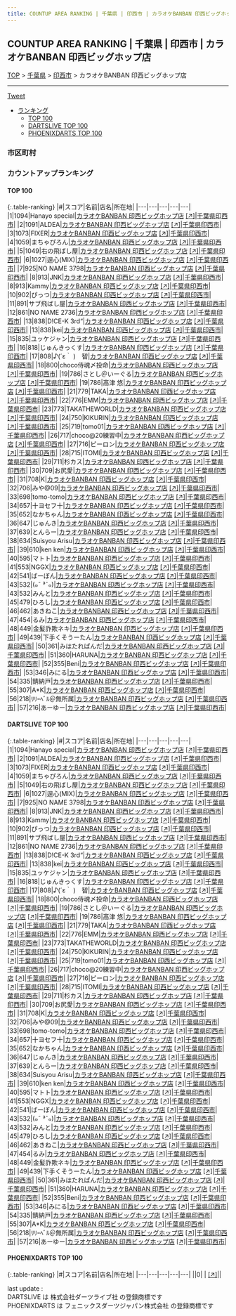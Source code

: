 ```yaml
---
title: COUNTUP AREA RANKING | 千葉県 | 印西市 | カラオケBANBAN 印西ビッグホップ店
---
```

## COUNTUP AREA RANKING | 千葉県 | 印西市 | カラオケBANBAN 印西ビッグホップ店

[TOP](/darts/rank/) > [千葉県](/darts/rank/千葉県/) > [印西市](/darts/rank/千葉県/印西市/) > カラオケBANBAN 印西ビッグホップ店

___

<a href="https://twitter.com/share?ref_src=twsrc%5Etfw" data-text="COUNTUP AREA RANKING | 千葉県印西市カラオケBANBAN 印西ビッグホップ店" class="twitter-share-button" data-hashtags="DARTSLIVE,PHOENIXDARTS,darts,ダーツ" data-show-count="false">Tweet</a>

* [ランキング](#カウントアップランキング)
    * [TOP 100](#top-100)
    * [DARTSLIVE TOP 100](#dartslive-top-100)
    * [PHOENIXDARTS TOP 100](#phoenixdarts-top-100)

### 市区町村

<ul>

</ul>

### カウントアップランキング

#### TOP 100



{:.table-ranking}
|#|スコア|名前|店名|所在地|
|---|---|---|---|---|
|1|1094|<span class="rank-name-dl">Hanayo special</span>|<a href="/darts/rank/shops/6f224ff48e5d11b30d9b047a20a7ba1e.html">カラオケBANBAN 印西ビッグホップ店</a> <a href="https://search.dartslive.com/jp/shop/6f224ff48e5d11b30d9b047a20a7ba1e">[↗]</a>|<a href="/darts/rank/千葉県/印西市">千葉県印西市</a>|
|2|1091|<span class="rank-name-dl">ALDEA</span>|<a href="/darts/rank/shops/6f224ff48e5d11b30d9b047a20a7ba1e.html">カラオケBANBAN 印西ビッグホップ店</a> <a href="https://search.dartslive.com/jp/shop/6f224ff48e5d11b30d9b047a20a7ba1e">[↗]</a>|<a href="/darts/rank/千葉県/印西市">千葉県印西市</a>|
|3|1073|<span class="rank-name-dl">FIXER</span>|<a href="/darts/rank/shops/6f224ff48e5d11b30d9b047a20a7ba1e.html">カラオケBANBAN 印西ビッグホップ店</a> <a href="https://search.dartslive.com/jp/shop/6f224ff48e5d11b30d9b047a20a7ba1e">[↗]</a>|<a href="/darts/rank/千葉県/印西市">千葉県印西市</a>|
|4|1059|<span class="rank-name-dl">まちゃぴろん</span>|<a href="/darts/rank/shops/6f224ff48e5d11b30d9b047a20a7ba1e.html">カラオケBANBAN 印西ビッグホップ店</a> <a href="https://search.dartslive.com/jp/shop/6f224ff48e5d11b30d9b047a20a7ba1e">[↗]</a>|<a href="/darts/rank/千葉県/印西市">千葉県印西市</a>|
|5|1049|<span class="rank-name-dl">右の飛ばし屋</span>|<a href="/darts/rank/shops/6f224ff48e5d11b30d9b047a20a7ba1e.html">カラオケBANBAN 印西ビッグホップ店</a> <a href="https://search.dartslive.com/jp/shop/6f224ff48e5d11b30d9b047a20a7ba1e">[↗]</a>|<a href="/darts/rank/千葉県/印西市">千葉県印西市</a>|
|6|1027|<span class="rank-name-dl">逞心(MIX)</span>|<a href="/darts/rank/shops/6f224ff48e5d11b30d9b047a20a7ba1e.html">カラオケBANBAN 印西ビッグホップ店</a> <a href="https://search.dartslive.com/jp/shop/6f224ff48e5d11b30d9b047a20a7ba1e">[↗]</a>|<a href="/darts/rank/千葉県/印西市">千葉県印西市</a>|
|7|925|<span class="rank-name-dl">NO NAME 3798</span>|<a href="/darts/rank/shops/6f224ff48e5d11b30d9b047a20a7ba1e.html">カラオケBANBAN 印西ビッグホップ店</a> <a href="https://search.dartslive.com/jp/shop/6f224ff48e5d11b30d9b047a20a7ba1e">[↗]</a>|<a href="/darts/rank/千葉県/印西市">千葉県印西市</a>|
|8|913|<span class="rank-name-dl">JNK</span>|<a href="/darts/rank/shops/6f224ff48e5d11b30d9b047a20a7ba1e.html">カラオケBANBAN 印西ビッグホップ店</a> <a href="https://search.dartslive.com/jp/shop/6f224ff48e5d11b30d9b047a20a7ba1e">[↗]</a>|<a href="/darts/rank/千葉県/印西市">千葉県印西市</a>|
|8|913|<span class="rank-name-dl">Kammy</span>|<a href="/darts/rank/shops/6f224ff48e5d11b30d9b047a20a7ba1e.html">カラオケBANBAN 印西ビッグホップ店</a> <a href="https://search.dartslive.com/jp/shop/6f224ff48e5d11b30d9b047a20a7ba1e">[↗]</a>|<a href="/darts/rank/千葉県/印西市">千葉県印西市</a>|
|10|902|<span class="rank-name-dl">ぴっつ</span>|<a href="/darts/rank/shops/6f224ff48e5d11b30d9b047a20a7ba1e.html">カラオケBANBAN 印西ビッグホップ店</a> <a href="https://search.dartslive.com/jp/shop/6f224ff48e5d11b30d9b047a20a7ba1e">[↗]</a>|<a href="/darts/rank/千葉県/印西市">千葉県印西市</a>|
|11|891|<span class="rank-name-dl">サブ飛ばし屋</span>|<a href="/darts/rank/shops/6f224ff48e5d11b30d9b047a20a7ba1e.html">カラオケBANBAN 印西ビッグホップ店</a> <a href="https://search.dartslive.com/jp/shop/6f224ff48e5d11b30d9b047a20a7ba1e">[↗]</a>|<a href="/darts/rank/千葉県/印西市">千葉県印西市</a>|
|12|861|<span class="rank-name-dl">NO NAME 2736</span>|<a href="/darts/rank/shops/6f224ff48e5d11b30d9b047a20a7ba1e.html">カラオケBANBAN 印西ビッグホップ店</a> <a href="https://search.dartslive.com/jp/shop/6f224ff48e5d11b30d9b047a20a7ba1e">[↗]</a>|<a href="/darts/rank/千葉県/印西市">千葉県印西市</a>|
|13|838|<span class="rank-name-dl">D!CE-K 3rd“</span>|<a href="/darts/rank/shops/6f224ff48e5d11b30d9b047a20a7ba1e.html">カラオケBANBAN 印西ビッグホップ店</a> <a href="https://search.dartslive.com/jp/shop/6f224ff48e5d11b30d9b047a20a7ba1e">[↗]</a>|<a href="/darts/rank/千葉県/印西市">千葉県印西市</a>|
|13|838|<span class="rank-name-dl">kei</span>|<a href="/darts/rank/shops/6f224ff48e5d11b30d9b047a20a7ba1e.html">カラオケBANBAN 印西ビッグホップ店</a> <a href="https://search.dartslive.com/jp/shop/6f224ff48e5d11b30d9b047a20a7ba1e">[↗]</a>|<a href="/darts/rank/千葉県/印西市">千葉県印西市</a>|
|15|835|<span class="rank-name-dl">ユッケジャン</span>|<a href="/darts/rank/shops/6f224ff48e5d11b30d9b047a20a7ba1e.html">カラオケBANBAN 印西ビッグホップ店</a> <a href="https://search.dartslive.com/jp/shop/6f224ff48e5d11b30d9b047a20a7ba1e">[↗]</a>|<a href="/darts/rank/千葉県/印西市">千葉県印西市</a>|
|16|818|<span class="rank-name-dl">じゅんきっくす</span>|<a href="/darts/rank/shops/6f224ff48e5d11b30d9b047a20a7ba1e.html">カラオケBANBAN 印西ビッグホップ店</a> <a href="https://search.dartslive.com/jp/shop/6f224ff48e5d11b30d9b047a20a7ba1e">[↗]</a>|<a href="/darts/rank/千葉県/印西市">千葉県印西市</a>|
|17|808|<span class="rank-name-dl">♪(´ε｀ )　智</span>|<a href="/darts/rank/shops/6f224ff48e5d11b30d9b047a20a7ba1e.html">カラオケBANBAN 印西ビッグホップ店</a> <a href="https://search.dartslive.com/jp/shop/6f224ff48e5d11b30d9b047a20a7ba1e">[↗]</a>|<a href="/darts/rank/千葉県/印西市">千葉県印西市</a>|
|18|800|<span class="rank-name-dl">choco侍魂〆投命</span>|<a href="/darts/rank/shops/6f224ff48e5d11b30d9b047a20a7ba1e.html">カラオケBANBAN 印西ビッグホップ店</a> <a href="https://search.dartslive.com/jp/shop/6f224ff48e5d11b30d9b047a20a7ba1e">[↗]</a>|<a href="/darts/rank/千葉県/印西市">千葉県印西市</a>|
|19|786|<span class="rank-name-dl">さとし＠いーぐる</span>|<a href="/darts/rank/shops/6f224ff48e5d11b30d9b047a20a7ba1e.html">カラオケBANBAN 印西ビッグホップ店</a> <a href="https://search.dartslive.com/jp/shop/6f224ff48e5d11b30d9b047a20a7ba1e">[↗]</a>|<a href="/darts/rank/千葉県/印西市">千葉県印西市</a>|
|19|786|<span class="rank-name-dl">髙津 悠</span>|<a href="/darts/rank/shops/6f224ff48e5d11b30d9b047a20a7ba1e.html">カラオケBANBAN 印西ビッグホップ店</a> <a href="https://search.dartslive.com/jp/shop/6f224ff48e5d11b30d9b047a20a7ba1e">[↗]</a>|<a href="/darts/rank/千葉県/印西市">千葉県印西市</a>|
|21|779|<span class="rank-name-dl">TAKA</span>|<a href="/darts/rank/shops/6f224ff48e5d11b30d9b047a20a7ba1e.html">カラオケBANBAN 印西ビッグホップ店</a> <a href="https://search.dartslive.com/jp/shop/6f224ff48e5d11b30d9b047a20a7ba1e">[↗]</a>|<a href="/darts/rank/千葉県/印西市">千葉県印西市</a>|
|22|776|<span class="rank-name-dl">EMM</span>|<a href="/darts/rank/shops/6f224ff48e5d11b30d9b047a20a7ba1e.html">カラオケBANBAN 印西ビッグホップ店</a> <a href="https://search.dartslive.com/jp/shop/6f224ff48e5d11b30d9b047a20a7ba1e">[↗]</a>|<a href="/darts/rank/千葉県/印西市">千葉県印西市</a>|
|23|773|<span class="rank-name-dl">TAKATHEWORLD</span>|<a href="/darts/rank/shops/6f224ff48e5d11b30d9b047a20a7ba1e.html">カラオケBANBAN 印西ビッグホップ店</a> <a href="https://search.dartslive.com/jp/shop/6f224ff48e5d11b30d9b047a20a7ba1e">[↗]</a>|<a href="/darts/rank/千葉県/印西市">千葉県印西市</a>|
|24|750|<span class="rank-name-dl">KIKURIN</span>|<a href="/darts/rank/shops/6f224ff48e5d11b30d9b047a20a7ba1e.html">カラオケBANBAN 印西ビッグホップ店</a> <a href="https://search.dartslive.com/jp/shop/6f224ff48e5d11b30d9b047a20a7ba1e">[↗]</a>|<a href="/darts/rank/千葉県/印西市">千葉県印西市</a>|
|25|719|<span class="rank-name-dl">tomo01</span>|<a href="/darts/rank/shops/6f224ff48e5d11b30d9b047a20a7ba1e.html">カラオケBANBAN 印西ビッグホップ店</a> <a href="https://search.dartslive.com/jp/shop/6f224ff48e5d11b30d9b047a20a7ba1e">[↗]</a>|<a href="/darts/rank/千葉県/印西市">千葉県印西市</a>|
|26|717|<span class="rank-name-dl">choco@20練習中</span>|<a href="/darts/rank/shops/6f224ff48e5d11b30d9b047a20a7ba1e.html">カラオケBANBAN 印西ビッグホップ店</a> <a href="https://search.dartslive.com/jp/shop/6f224ff48e5d11b30d9b047a20a7ba1e">[↗]</a>|<a href="/darts/rank/千葉県/印西市">千葉県印西市</a>|
|27|716|<span class="rank-name-dl">ピーロン</span>|<a href="/darts/rank/shops/6f224ff48e5d11b30d9b047a20a7ba1e.html">カラオケBANBAN 印西ビッグホップ店</a> <a href="https://search.dartslive.com/jp/shop/6f224ff48e5d11b30d9b047a20a7ba1e">[↗]</a>|<a href="/darts/rank/千葉県/印西市">千葉県印西市</a>|
|28|715|<span class="rank-name-dl">ITOMI</span>|<a href="/darts/rank/shops/6f224ff48e5d11b30d9b047a20a7ba1e.html">カラオケBANBAN 印西ビッグホップ店</a> <a href="https://search.dartslive.com/jp/shop/6f224ff48e5d11b30d9b047a20a7ba1e">[↗]</a>|<a href="/darts/rank/千葉県/印西市">千葉県印西市</a>|
|29|711|<span class="rank-name-dl">杉カス</span>|<a href="/darts/rank/shops/6f224ff48e5d11b30d9b047a20a7ba1e.html">カラオケBANBAN 印西ビッグホップ店</a> <a href="https://search.dartslive.com/jp/shop/6f224ff48e5d11b30d9b047a20a7ba1e">[↗]</a>|<a href="/darts/rank/千葉県/印西市">千葉県印西市</a>|
|30|709|<span class="rank-name-dl">お尻愛</span>|<a href="/darts/rank/shops/6f224ff48e5d11b30d9b047a20a7ba1e.html">カラオケBANBAN 印西ビッグホップ店</a> <a href="https://search.dartslive.com/jp/shop/6f224ff48e5d11b30d9b047a20a7ba1e">[↗]</a>|<a href="/darts/rank/千葉県/印西市">千葉県印西市</a>|
|31|708|<span class="rank-name-dl">K</span>|<a href="/darts/rank/shops/6f224ff48e5d11b30d9b047a20a7ba1e.html">カラオケBANBAN 印西ビッグホップ店</a> <a href="https://search.dartslive.com/jp/shop/6f224ff48e5d11b30d9b047a20a7ba1e">[↗]</a>|<a href="/darts/rank/千葉県/印西市">千葉県印西市</a>|
|32|706|<span class="rank-name-dl">みや@09</span>|<a href="/darts/rank/shops/6f224ff48e5d11b30d9b047a20a7ba1e.html">カラオケBANBAN 印西ビッグホップ店</a> <a href="https://search.dartslive.com/jp/shop/6f224ff48e5d11b30d9b047a20a7ba1e">[↗]</a>|<a href="/darts/rank/千葉県/印西市">千葉県印西市</a>|
|33|698|<span class="rank-name-dl">tomo-tomo</span>|<a href="/darts/rank/shops/6f224ff48e5d11b30d9b047a20a7ba1e.html">カラオケBANBAN 印西ビッグホップ店</a> <a href="https://search.dartslive.com/jp/shop/6f224ff48e5d11b30d9b047a20a7ba1e">[↗]</a>|<a href="/darts/rank/千葉県/印西市">千葉県印西市</a>|
|34|657|<span class="rank-name-dl">十ヨセフ十</span>|<a href="/darts/rank/shops/6f224ff48e5d11b30d9b047a20a7ba1e.html">カラオケBANBAN 印西ビッグホップ店</a> <a href="https://search.dartslive.com/jp/shop/6f224ff48e5d11b30d9b047a20a7ba1e">[↗]</a>|<a href="/darts/rank/千葉県/印西市">千葉県印西市</a>|
|35|652|<span class="rank-name-dl">なかちゃん</span>|<a href="/darts/rank/shops/6f224ff48e5d11b30d9b047a20a7ba1e.html">カラオケBANBAN 印西ビッグホップ店</a> <a href="https://search.dartslive.com/jp/shop/6f224ff48e5d11b30d9b047a20a7ba1e">[↗]</a>|<a href="/darts/rank/千葉県/印西市">千葉県印西市</a>|
|36|647|<span class="rank-name-dl">じゅんき</span>|<a href="/darts/rank/shops/6f224ff48e5d11b30d9b047a20a7ba1e.html">カラオケBANBAN 印西ビッグホップ店</a> <a href="https://search.dartslive.com/jp/shop/6f224ff48e5d11b30d9b047a20a7ba1e">[↗]</a>|<a href="/darts/rank/千葉県/印西市">千葉県印西市</a>|
|37|639|<span class="rank-name-dl">とんらー</span>|<a href="/darts/rank/shops/6f224ff48e5d11b30d9b047a20a7ba1e.html">カラオケBANBAN 印西ビッグホップ店</a> <a href="https://search.dartslive.com/jp/shop/6f224ff48e5d11b30d9b047a20a7ba1e">[↗]</a>|<a href="/darts/rank/千葉県/印西市">千葉県印西市</a>|
|38|634|<span class="rank-name-dl">Suisyou Arisu</span>|<a href="/darts/rank/shops/6f224ff48e5d11b30d9b047a20a7ba1e.html">カラオケBANBAN 印西ビッグホップ店</a> <a href="https://search.dartslive.com/jp/shop/6f224ff48e5d11b30d9b047a20a7ba1e">[↗]</a>|<a href="/darts/rank/千葉県/印西市">千葉県印西市</a>|
|39|610|<span class="rank-name-dl">ken ken</span>|<a href="/darts/rank/shops/6f224ff48e5d11b30d9b047a20a7ba1e.html">カラオケBANBAN 印西ビッグホップ店</a> <a href="https://search.dartslive.com/jp/shop/6f224ff48e5d11b30d9b047a20a7ba1e">[↗]</a>|<a href="/darts/rank/千葉県/印西市">千葉県印西市</a>|
|40|595|<span class="rank-name-dl">マトト</span>|<a href="/darts/rank/shops/6f224ff48e5d11b30d9b047a20a7ba1e.html">カラオケBANBAN 印西ビッグホップ店</a> <a href="https://search.dartslive.com/jp/shop/6f224ff48e5d11b30d9b047a20a7ba1e">[↗]</a>|<a href="/darts/rank/千葉県/印西市">千葉県印西市</a>|
|41|553|<span class="rank-name-dl">NGGX</span>|<a href="/darts/rank/shops/6f224ff48e5d11b30d9b047a20a7ba1e.html">カラオケBANBAN 印西ビッグホップ店</a> <a href="https://search.dartslive.com/jp/shop/6f224ff48e5d11b30d9b047a20a7ba1e">[↗]</a>|<a href="/darts/rank/千葉県/印西市">千葉県印西市</a>|
|42|541|<span class="rank-name-dl">ばーぼん</span>|<a href="/darts/rank/shops/6f224ff48e5d11b30d9b047a20a7ba1e.html">カラオケBANBAN 印西ビッグホップ店</a> <a href="https://search.dartslive.com/jp/shop/6f224ff48e5d11b30d9b047a20a7ba1e">[↗]</a>|<a href="/darts/rank/千葉県/印西市">千葉県印西市</a>|
|43|532|<span class="rank-name-dl">(๑¯ ³¯๑)</span>|<a href="/darts/rank/shops/6f224ff48e5d11b30d9b047a20a7ba1e.html">カラオケBANBAN 印西ビッグホップ店</a> <a href="https://search.dartslive.com/jp/shop/6f224ff48e5d11b30d9b047a20a7ba1e">[↗]</a>|<a href="/darts/rank/千葉県/印西市">千葉県印西市</a>|
|43|532|<span class="rank-name-dl">みんと</span>|<a href="/darts/rank/shops/6f224ff48e5d11b30d9b047a20a7ba1e.html">カラオケBANBAN 印西ビッグホップ店</a> <a href="https://search.dartslive.com/jp/shop/6f224ff48e5d11b30d9b047a20a7ba1e">[↗]</a>|<a href="/darts/rank/千葉県/印西市">千葉県印西市</a>|
|45|479|<span class="rank-name-dl">ひろし</span>|<a href="/darts/rank/shops/6f224ff48e5d11b30d9b047a20a7ba1e.html">カラオケBANBAN 印西ビッグホップ店</a> <a href="https://search.dartslive.com/jp/shop/6f224ff48e5d11b30d9b047a20a7ba1e">[↗]</a>|<a href="/darts/rank/千葉県/印西市">千葉県印西市</a>|
|46|462|<span class="rank-name-dl">あきねこ</span>|<a href="/darts/rank/shops/6f224ff48e5d11b30d9b047a20a7ba1e.html">カラオケBANBAN 印西ビッグホップ店</a> <a href="https://search.dartslive.com/jp/shop/6f224ff48e5d11b30d9b047a20a7ba1e">[↗]</a>|<a href="/darts/rank/千葉県/印西市">千葉県印西市</a>|
|47|454|<span class="rank-name-dl">るみ</span>|<a href="/darts/rank/shops/6f224ff48e5d11b30d9b047a20a7ba1e.html">カラオケBANBAN 印西ビッグホップ店</a> <a href="https://search.dartslive.com/jp/shop/6f224ff48e5d11b30d9b047a20a7ba1e">[↗]</a>|<a href="/darts/rank/千葉県/印西市">千葉県印西市</a>|
|48|449|<span class="rank-name-dl">金髪詐欺ネキ</span>|<a href="/darts/rank/shops/6f224ff48e5d11b30d9b047a20a7ba1e.html">カラオケBANBAN 印西ビッグホップ店</a> <a href="https://search.dartslive.com/jp/shop/6f224ff48e5d11b30d9b047a20a7ba1e">[↗]</a>|<a href="/darts/rank/千葉県/印西市">千葉県印西市</a>|
|49|439|<span class="rank-name-dl">下手くそうーたん</span>|<a href="/darts/rank/shops/6f224ff48e5d11b30d9b047a20a7ba1e.html">カラオケBANBAN 印西ビッグホップ店</a> <a href="https://search.dartslive.com/jp/shop/6f224ff48e5d11b30d9b047a20a7ba1e">[↗]</a>|<a href="/darts/rank/千葉県/印西市">千葉県印西市</a>|
|50|361|<span class="rank-name-dl">みはたれぱんだ</span>|<a href="/darts/rank/shops/6f224ff48e5d11b30d9b047a20a7ba1e.html">カラオケBANBAN 印西ビッグホップ店</a> <a href="https://search.dartslive.com/jp/shop/6f224ff48e5d11b30d9b047a20a7ba1e">[↗]</a>|<a href="/darts/rank/千葉県/印西市">千葉県印西市</a>|
|51|360|<span class="rank-name-dl">HARUNA</span>|<a href="/darts/rank/shops/6f224ff48e5d11b30d9b047a20a7ba1e.html">カラオケBANBAN 印西ビッグホップ店</a> <a href="https://search.dartslive.com/jp/shop/6f224ff48e5d11b30d9b047a20a7ba1e">[↗]</a>|<a href="/darts/rank/千葉県/印西市">千葉県印西市</a>|
|52|355|<span class="rank-name-dl">Beni</span>|<a href="/darts/rank/shops/6f224ff48e5d11b30d9b047a20a7ba1e.html">カラオケBANBAN 印西ビッグホップ店</a> <a href="https://search.dartslive.com/jp/shop/6f224ff48e5d11b30d9b047a20a7ba1e">[↗]</a>|<a href="/darts/rank/千葉県/印西市">千葉県印西市</a>|
|53|346|<span class="rank-name-dl">みにる</span>|<a href="/darts/rank/shops/6f224ff48e5d11b30d9b047a20a7ba1e.html">カラオケBANBAN 印西ビッグホップ店</a> <a href="https://search.dartslive.com/jp/shop/6f224ff48e5d11b30d9b047a20a7ba1e">[↗]</a>|<a href="/darts/rank/千葉県/印西市">千葉県印西市</a>|
|54|335|<span class="rank-name-dl">錆納戸</span>|<a href="/darts/rank/shops/6f224ff48e5d11b30d9b047a20a7ba1e.html">カラオケBANBAN 印西ビッグホップ店</a> <a href="https://search.dartslive.com/jp/shop/6f224ff48e5d11b30d9b047a20a7ba1e">[↗]</a>|<a href="/darts/rank/千葉県/印西市">千葉県印西市</a>|
|55|307|<span class="rank-name-dl">A*K</span>|<a href="/darts/rank/shops/6f224ff48e5d11b30d9b047a20a7ba1e.html">カラオケBANBAN 印西ビッグホップ店</a> <a href="https://search.dartslive.com/jp/shop/6f224ff48e5d11b30d9b047a20a7ba1e">[↗]</a>|<a href="/darts/rank/千葉県/印西市">千葉県印西市</a>|
|56|218|<span class="rank-name-dl">ﾘﾘｰﾍﾞﾙ＠無所属</span>|<a href="/darts/rank/shops/6f224ff48e5d11b30d9b047a20a7ba1e.html">カラオケBANBAN 印西ビッグホップ店</a> <a href="https://search.dartslive.com/jp/shop/6f224ff48e5d11b30d9b047a20a7ba1e">[↗]</a>|<a href="/darts/rank/千葉県/印西市">千葉県印西市</a>|
|57|216|<span class="rank-name-dl">あーゆー</span>|<a href="/darts/rank/shops/6f224ff48e5d11b30d9b047a20a7ba1e.html">カラオケBANBAN 印西ビッグホップ店</a> <a href="https://search.dartslive.com/jp/shop/6f224ff48e5d11b30d9b047a20a7ba1e">[↗]</a>|<a href="/darts/rank/千葉県/印西市">千葉県印西市</a>|


#### DARTSLIVE TOP 100



{:.table-ranking}
|#|スコア|名前|店名|所在地|
|---|---|---|---|---|
|1|1094|<span class="rank-name-dl">Hanayo special</span>|<a href="/darts/rank/shops/6f224ff48e5d11b30d9b047a20a7ba1e.html">カラオケBANBAN 印西ビッグホップ店</a> <a href="https://search.dartslive.com/jp/shop/6f224ff48e5d11b30d9b047a20a7ba1e">[↗]</a>|<a href="/darts/rank/千葉県/印西市">千葉県印西市</a>|
|2|1091|<span class="rank-name-dl">ALDEA</span>|<a href="/darts/rank/shops/6f224ff48e5d11b30d9b047a20a7ba1e.html">カラオケBANBAN 印西ビッグホップ店</a> <a href="https://search.dartslive.com/jp/shop/6f224ff48e5d11b30d9b047a20a7ba1e">[↗]</a>|<a href="/darts/rank/千葉県/印西市">千葉県印西市</a>|
|3|1073|<span class="rank-name-dl">FIXER</span>|<a href="/darts/rank/shops/6f224ff48e5d11b30d9b047a20a7ba1e.html">カラオケBANBAN 印西ビッグホップ店</a> <a href="https://search.dartslive.com/jp/shop/6f224ff48e5d11b30d9b047a20a7ba1e">[↗]</a>|<a href="/darts/rank/千葉県/印西市">千葉県印西市</a>|
|4|1059|<span class="rank-name-dl">まちゃぴろん</span>|<a href="/darts/rank/shops/6f224ff48e5d11b30d9b047a20a7ba1e.html">カラオケBANBAN 印西ビッグホップ店</a> <a href="https://search.dartslive.com/jp/shop/6f224ff48e5d11b30d9b047a20a7ba1e">[↗]</a>|<a href="/darts/rank/千葉県/印西市">千葉県印西市</a>|
|5|1049|<span class="rank-name-dl">右の飛ばし屋</span>|<a href="/darts/rank/shops/6f224ff48e5d11b30d9b047a20a7ba1e.html">カラオケBANBAN 印西ビッグホップ店</a> <a href="https://search.dartslive.com/jp/shop/6f224ff48e5d11b30d9b047a20a7ba1e">[↗]</a>|<a href="/darts/rank/千葉県/印西市">千葉県印西市</a>|
|6|1027|<span class="rank-name-dl">逞心(MIX)</span>|<a href="/darts/rank/shops/6f224ff48e5d11b30d9b047a20a7ba1e.html">カラオケBANBAN 印西ビッグホップ店</a> <a href="https://search.dartslive.com/jp/shop/6f224ff48e5d11b30d9b047a20a7ba1e">[↗]</a>|<a href="/darts/rank/千葉県/印西市">千葉県印西市</a>|
|7|925|<span class="rank-name-dl">NO NAME 3798</span>|<a href="/darts/rank/shops/6f224ff48e5d11b30d9b047a20a7ba1e.html">カラオケBANBAN 印西ビッグホップ店</a> <a href="https://search.dartslive.com/jp/shop/6f224ff48e5d11b30d9b047a20a7ba1e">[↗]</a>|<a href="/darts/rank/千葉県/印西市">千葉県印西市</a>|
|8|913|<span class="rank-name-dl">JNK</span>|<a href="/darts/rank/shops/6f224ff48e5d11b30d9b047a20a7ba1e.html">カラオケBANBAN 印西ビッグホップ店</a> <a href="https://search.dartslive.com/jp/shop/6f224ff48e5d11b30d9b047a20a7ba1e">[↗]</a>|<a href="/darts/rank/千葉県/印西市">千葉県印西市</a>|
|8|913|<span class="rank-name-dl">Kammy</span>|<a href="/darts/rank/shops/6f224ff48e5d11b30d9b047a20a7ba1e.html">カラオケBANBAN 印西ビッグホップ店</a> <a href="https://search.dartslive.com/jp/shop/6f224ff48e5d11b30d9b047a20a7ba1e">[↗]</a>|<a href="/darts/rank/千葉県/印西市">千葉県印西市</a>|
|10|902|<span class="rank-name-dl">ぴっつ</span>|<a href="/darts/rank/shops/6f224ff48e5d11b30d9b047a20a7ba1e.html">カラオケBANBAN 印西ビッグホップ店</a> <a href="https://search.dartslive.com/jp/shop/6f224ff48e5d11b30d9b047a20a7ba1e">[↗]</a>|<a href="/darts/rank/千葉県/印西市">千葉県印西市</a>|
|11|891|<span class="rank-name-dl">サブ飛ばし屋</span>|<a href="/darts/rank/shops/6f224ff48e5d11b30d9b047a20a7ba1e.html">カラオケBANBAN 印西ビッグホップ店</a> <a href="https://search.dartslive.com/jp/shop/6f224ff48e5d11b30d9b047a20a7ba1e">[↗]</a>|<a href="/darts/rank/千葉県/印西市">千葉県印西市</a>|
|12|861|<span class="rank-name-dl">NO NAME 2736</span>|<a href="/darts/rank/shops/6f224ff48e5d11b30d9b047a20a7ba1e.html">カラオケBANBAN 印西ビッグホップ店</a> <a href="https://search.dartslive.com/jp/shop/6f224ff48e5d11b30d9b047a20a7ba1e">[↗]</a>|<a href="/darts/rank/千葉県/印西市">千葉県印西市</a>|
|13|838|<span class="rank-name-dl">D!CE-K 3rd“</span>|<a href="/darts/rank/shops/6f224ff48e5d11b30d9b047a20a7ba1e.html">カラオケBANBAN 印西ビッグホップ店</a> <a href="https://search.dartslive.com/jp/shop/6f224ff48e5d11b30d9b047a20a7ba1e">[↗]</a>|<a href="/darts/rank/千葉県/印西市">千葉県印西市</a>|
|13|838|<span class="rank-name-dl">kei</span>|<a href="/darts/rank/shops/6f224ff48e5d11b30d9b047a20a7ba1e.html">カラオケBANBAN 印西ビッグホップ店</a> <a href="https://search.dartslive.com/jp/shop/6f224ff48e5d11b30d9b047a20a7ba1e">[↗]</a>|<a href="/darts/rank/千葉県/印西市">千葉県印西市</a>|
|15|835|<span class="rank-name-dl">ユッケジャン</span>|<a href="/darts/rank/shops/6f224ff48e5d11b30d9b047a20a7ba1e.html">カラオケBANBAN 印西ビッグホップ店</a> <a href="https://search.dartslive.com/jp/shop/6f224ff48e5d11b30d9b047a20a7ba1e">[↗]</a>|<a href="/darts/rank/千葉県/印西市">千葉県印西市</a>|
|16|818|<span class="rank-name-dl">じゅんきっくす</span>|<a href="/darts/rank/shops/6f224ff48e5d11b30d9b047a20a7ba1e.html">カラオケBANBAN 印西ビッグホップ店</a> <a href="https://search.dartslive.com/jp/shop/6f224ff48e5d11b30d9b047a20a7ba1e">[↗]</a>|<a href="/darts/rank/千葉県/印西市">千葉県印西市</a>|
|17|808|<span class="rank-name-dl">♪(´ε｀ )　智</span>|<a href="/darts/rank/shops/6f224ff48e5d11b30d9b047a20a7ba1e.html">カラオケBANBAN 印西ビッグホップ店</a> <a href="https://search.dartslive.com/jp/shop/6f224ff48e5d11b30d9b047a20a7ba1e">[↗]</a>|<a href="/darts/rank/千葉県/印西市">千葉県印西市</a>|
|18|800|<span class="rank-name-dl">choco侍魂〆投命</span>|<a href="/darts/rank/shops/6f224ff48e5d11b30d9b047a20a7ba1e.html">カラオケBANBAN 印西ビッグホップ店</a> <a href="https://search.dartslive.com/jp/shop/6f224ff48e5d11b30d9b047a20a7ba1e">[↗]</a>|<a href="/darts/rank/千葉県/印西市">千葉県印西市</a>|
|19|786|<span class="rank-name-dl">さとし＠いーぐる</span>|<a href="/darts/rank/shops/6f224ff48e5d11b30d9b047a20a7ba1e.html">カラオケBANBAN 印西ビッグホップ店</a> <a href="https://search.dartslive.com/jp/shop/6f224ff48e5d11b30d9b047a20a7ba1e">[↗]</a>|<a href="/darts/rank/千葉県/印西市">千葉県印西市</a>|
|19|786|<span class="rank-name-dl">髙津 悠</span>|<a href="/darts/rank/shops/6f224ff48e5d11b30d9b047a20a7ba1e.html">カラオケBANBAN 印西ビッグホップ店</a> <a href="https://search.dartslive.com/jp/shop/6f224ff48e5d11b30d9b047a20a7ba1e">[↗]</a>|<a href="/darts/rank/千葉県/印西市">千葉県印西市</a>|
|21|779|<span class="rank-name-dl">TAKA</span>|<a href="/darts/rank/shops/6f224ff48e5d11b30d9b047a20a7ba1e.html">カラオケBANBAN 印西ビッグホップ店</a> <a href="https://search.dartslive.com/jp/shop/6f224ff48e5d11b30d9b047a20a7ba1e">[↗]</a>|<a href="/darts/rank/千葉県/印西市">千葉県印西市</a>|
|22|776|<span class="rank-name-dl">EMM</span>|<a href="/darts/rank/shops/6f224ff48e5d11b30d9b047a20a7ba1e.html">カラオケBANBAN 印西ビッグホップ店</a> <a href="https://search.dartslive.com/jp/shop/6f224ff48e5d11b30d9b047a20a7ba1e">[↗]</a>|<a href="/darts/rank/千葉県/印西市">千葉県印西市</a>|
|23|773|<span class="rank-name-dl">TAKATHEWORLD</span>|<a href="/darts/rank/shops/6f224ff48e5d11b30d9b047a20a7ba1e.html">カラオケBANBAN 印西ビッグホップ店</a> <a href="https://search.dartslive.com/jp/shop/6f224ff48e5d11b30d9b047a20a7ba1e">[↗]</a>|<a href="/darts/rank/千葉県/印西市">千葉県印西市</a>|
|24|750|<span class="rank-name-dl">KIKURIN</span>|<a href="/darts/rank/shops/6f224ff48e5d11b30d9b047a20a7ba1e.html">カラオケBANBAN 印西ビッグホップ店</a> <a href="https://search.dartslive.com/jp/shop/6f224ff48e5d11b30d9b047a20a7ba1e">[↗]</a>|<a href="/darts/rank/千葉県/印西市">千葉県印西市</a>|
|25|719|<span class="rank-name-dl">tomo01</span>|<a href="/darts/rank/shops/6f224ff48e5d11b30d9b047a20a7ba1e.html">カラオケBANBAN 印西ビッグホップ店</a> <a href="https://search.dartslive.com/jp/shop/6f224ff48e5d11b30d9b047a20a7ba1e">[↗]</a>|<a href="/darts/rank/千葉県/印西市">千葉県印西市</a>|
|26|717|<span class="rank-name-dl">choco@20練習中</span>|<a href="/darts/rank/shops/6f224ff48e5d11b30d9b047a20a7ba1e.html">カラオケBANBAN 印西ビッグホップ店</a> <a href="https://search.dartslive.com/jp/shop/6f224ff48e5d11b30d9b047a20a7ba1e">[↗]</a>|<a href="/darts/rank/千葉県/印西市">千葉県印西市</a>|
|27|716|<span class="rank-name-dl">ピーロン</span>|<a href="/darts/rank/shops/6f224ff48e5d11b30d9b047a20a7ba1e.html">カラオケBANBAN 印西ビッグホップ店</a> <a href="https://search.dartslive.com/jp/shop/6f224ff48e5d11b30d9b047a20a7ba1e">[↗]</a>|<a href="/darts/rank/千葉県/印西市">千葉県印西市</a>|
|28|715|<span class="rank-name-dl">ITOMI</span>|<a href="/darts/rank/shops/6f224ff48e5d11b30d9b047a20a7ba1e.html">カラオケBANBAN 印西ビッグホップ店</a> <a href="https://search.dartslive.com/jp/shop/6f224ff48e5d11b30d9b047a20a7ba1e">[↗]</a>|<a href="/darts/rank/千葉県/印西市">千葉県印西市</a>|
|29|711|<span class="rank-name-dl">杉カス</span>|<a href="/darts/rank/shops/6f224ff48e5d11b30d9b047a20a7ba1e.html">カラオケBANBAN 印西ビッグホップ店</a> <a href="https://search.dartslive.com/jp/shop/6f224ff48e5d11b30d9b047a20a7ba1e">[↗]</a>|<a href="/darts/rank/千葉県/印西市">千葉県印西市</a>|
|30|709|<span class="rank-name-dl">お尻愛</span>|<a href="/darts/rank/shops/6f224ff48e5d11b30d9b047a20a7ba1e.html">カラオケBANBAN 印西ビッグホップ店</a> <a href="https://search.dartslive.com/jp/shop/6f224ff48e5d11b30d9b047a20a7ba1e">[↗]</a>|<a href="/darts/rank/千葉県/印西市">千葉県印西市</a>|
|31|708|<span class="rank-name-dl">K</span>|<a href="/darts/rank/shops/6f224ff48e5d11b30d9b047a20a7ba1e.html">カラオケBANBAN 印西ビッグホップ店</a> <a href="https://search.dartslive.com/jp/shop/6f224ff48e5d11b30d9b047a20a7ba1e">[↗]</a>|<a href="/darts/rank/千葉県/印西市">千葉県印西市</a>|
|32|706|<span class="rank-name-dl">みや@09</span>|<a href="/darts/rank/shops/6f224ff48e5d11b30d9b047a20a7ba1e.html">カラオケBANBAN 印西ビッグホップ店</a> <a href="https://search.dartslive.com/jp/shop/6f224ff48e5d11b30d9b047a20a7ba1e">[↗]</a>|<a href="/darts/rank/千葉県/印西市">千葉県印西市</a>|
|33|698|<span class="rank-name-dl">tomo-tomo</span>|<a href="/darts/rank/shops/6f224ff48e5d11b30d9b047a20a7ba1e.html">カラオケBANBAN 印西ビッグホップ店</a> <a href="https://search.dartslive.com/jp/shop/6f224ff48e5d11b30d9b047a20a7ba1e">[↗]</a>|<a href="/darts/rank/千葉県/印西市">千葉県印西市</a>|
|34|657|<span class="rank-name-dl">十ヨセフ十</span>|<a href="/darts/rank/shops/6f224ff48e5d11b30d9b047a20a7ba1e.html">カラオケBANBAN 印西ビッグホップ店</a> <a href="https://search.dartslive.com/jp/shop/6f224ff48e5d11b30d9b047a20a7ba1e">[↗]</a>|<a href="/darts/rank/千葉県/印西市">千葉県印西市</a>|
|35|652|<span class="rank-name-dl">なかちゃん</span>|<a href="/darts/rank/shops/6f224ff48e5d11b30d9b047a20a7ba1e.html">カラオケBANBAN 印西ビッグホップ店</a> <a href="https://search.dartslive.com/jp/shop/6f224ff48e5d11b30d9b047a20a7ba1e">[↗]</a>|<a href="/darts/rank/千葉県/印西市">千葉県印西市</a>|
|36|647|<span class="rank-name-dl">じゅんき</span>|<a href="/darts/rank/shops/6f224ff48e5d11b30d9b047a20a7ba1e.html">カラオケBANBAN 印西ビッグホップ店</a> <a href="https://search.dartslive.com/jp/shop/6f224ff48e5d11b30d9b047a20a7ba1e">[↗]</a>|<a href="/darts/rank/千葉県/印西市">千葉県印西市</a>|
|37|639|<span class="rank-name-dl">とんらー</span>|<a href="/darts/rank/shops/6f224ff48e5d11b30d9b047a20a7ba1e.html">カラオケBANBAN 印西ビッグホップ店</a> <a href="https://search.dartslive.com/jp/shop/6f224ff48e5d11b30d9b047a20a7ba1e">[↗]</a>|<a href="/darts/rank/千葉県/印西市">千葉県印西市</a>|
|38|634|<span class="rank-name-dl">Suisyou Arisu</span>|<a href="/darts/rank/shops/6f224ff48e5d11b30d9b047a20a7ba1e.html">カラオケBANBAN 印西ビッグホップ店</a> <a href="https://search.dartslive.com/jp/shop/6f224ff48e5d11b30d9b047a20a7ba1e">[↗]</a>|<a href="/darts/rank/千葉県/印西市">千葉県印西市</a>|
|39|610|<span class="rank-name-dl">ken ken</span>|<a href="/darts/rank/shops/6f224ff48e5d11b30d9b047a20a7ba1e.html">カラオケBANBAN 印西ビッグホップ店</a> <a href="https://search.dartslive.com/jp/shop/6f224ff48e5d11b30d9b047a20a7ba1e">[↗]</a>|<a href="/darts/rank/千葉県/印西市">千葉県印西市</a>|
|40|595|<span class="rank-name-dl">マトト</span>|<a href="/darts/rank/shops/6f224ff48e5d11b30d9b047a20a7ba1e.html">カラオケBANBAN 印西ビッグホップ店</a> <a href="https://search.dartslive.com/jp/shop/6f224ff48e5d11b30d9b047a20a7ba1e">[↗]</a>|<a href="/darts/rank/千葉県/印西市">千葉県印西市</a>|
|41|553|<span class="rank-name-dl">NGGX</span>|<a href="/darts/rank/shops/6f224ff48e5d11b30d9b047a20a7ba1e.html">カラオケBANBAN 印西ビッグホップ店</a> <a href="https://search.dartslive.com/jp/shop/6f224ff48e5d11b30d9b047a20a7ba1e">[↗]</a>|<a href="/darts/rank/千葉県/印西市">千葉県印西市</a>|
|42|541|<span class="rank-name-dl">ばーぼん</span>|<a href="/darts/rank/shops/6f224ff48e5d11b30d9b047a20a7ba1e.html">カラオケBANBAN 印西ビッグホップ店</a> <a href="https://search.dartslive.com/jp/shop/6f224ff48e5d11b30d9b047a20a7ba1e">[↗]</a>|<a href="/darts/rank/千葉県/印西市">千葉県印西市</a>|
|43|532|<span class="rank-name-dl">(๑¯ ³¯๑)</span>|<a href="/darts/rank/shops/6f224ff48e5d11b30d9b047a20a7ba1e.html">カラオケBANBAN 印西ビッグホップ店</a> <a href="https://search.dartslive.com/jp/shop/6f224ff48e5d11b30d9b047a20a7ba1e">[↗]</a>|<a href="/darts/rank/千葉県/印西市">千葉県印西市</a>|
|43|532|<span class="rank-name-dl">みんと</span>|<a href="/darts/rank/shops/6f224ff48e5d11b30d9b047a20a7ba1e.html">カラオケBANBAN 印西ビッグホップ店</a> <a href="https://search.dartslive.com/jp/shop/6f224ff48e5d11b30d9b047a20a7ba1e">[↗]</a>|<a href="/darts/rank/千葉県/印西市">千葉県印西市</a>|
|45|479|<span class="rank-name-dl">ひろし</span>|<a href="/darts/rank/shops/6f224ff48e5d11b30d9b047a20a7ba1e.html">カラオケBANBAN 印西ビッグホップ店</a> <a href="https://search.dartslive.com/jp/shop/6f224ff48e5d11b30d9b047a20a7ba1e">[↗]</a>|<a href="/darts/rank/千葉県/印西市">千葉県印西市</a>|
|46|462|<span class="rank-name-dl">あきねこ</span>|<a href="/darts/rank/shops/6f224ff48e5d11b30d9b047a20a7ba1e.html">カラオケBANBAN 印西ビッグホップ店</a> <a href="https://search.dartslive.com/jp/shop/6f224ff48e5d11b30d9b047a20a7ba1e">[↗]</a>|<a href="/darts/rank/千葉県/印西市">千葉県印西市</a>|
|47|454|<span class="rank-name-dl">るみ</span>|<a href="/darts/rank/shops/6f224ff48e5d11b30d9b047a20a7ba1e.html">カラオケBANBAN 印西ビッグホップ店</a> <a href="https://search.dartslive.com/jp/shop/6f224ff48e5d11b30d9b047a20a7ba1e">[↗]</a>|<a href="/darts/rank/千葉県/印西市">千葉県印西市</a>|
|48|449|<span class="rank-name-dl">金髪詐欺ネキ</span>|<a href="/darts/rank/shops/6f224ff48e5d11b30d9b047a20a7ba1e.html">カラオケBANBAN 印西ビッグホップ店</a> <a href="https://search.dartslive.com/jp/shop/6f224ff48e5d11b30d9b047a20a7ba1e">[↗]</a>|<a href="/darts/rank/千葉県/印西市">千葉県印西市</a>|
|49|439|<span class="rank-name-dl">下手くそうーたん</span>|<a href="/darts/rank/shops/6f224ff48e5d11b30d9b047a20a7ba1e.html">カラオケBANBAN 印西ビッグホップ店</a> <a href="https://search.dartslive.com/jp/shop/6f224ff48e5d11b30d9b047a20a7ba1e">[↗]</a>|<a href="/darts/rank/千葉県/印西市">千葉県印西市</a>|
|50|361|<span class="rank-name-dl">みはたれぱんだ</span>|<a href="/darts/rank/shops/6f224ff48e5d11b30d9b047a20a7ba1e.html">カラオケBANBAN 印西ビッグホップ店</a> <a href="https://search.dartslive.com/jp/shop/6f224ff48e5d11b30d9b047a20a7ba1e">[↗]</a>|<a href="/darts/rank/千葉県/印西市">千葉県印西市</a>|
|51|360|<span class="rank-name-dl">HARUNA</span>|<a href="/darts/rank/shops/6f224ff48e5d11b30d9b047a20a7ba1e.html">カラオケBANBAN 印西ビッグホップ店</a> <a href="https://search.dartslive.com/jp/shop/6f224ff48e5d11b30d9b047a20a7ba1e">[↗]</a>|<a href="/darts/rank/千葉県/印西市">千葉県印西市</a>|
|52|355|<span class="rank-name-dl">Beni</span>|<a href="/darts/rank/shops/6f224ff48e5d11b30d9b047a20a7ba1e.html">カラオケBANBAN 印西ビッグホップ店</a> <a href="https://search.dartslive.com/jp/shop/6f224ff48e5d11b30d9b047a20a7ba1e">[↗]</a>|<a href="/darts/rank/千葉県/印西市">千葉県印西市</a>|
|53|346|<span class="rank-name-dl">みにる</span>|<a href="/darts/rank/shops/6f224ff48e5d11b30d9b047a20a7ba1e.html">カラオケBANBAN 印西ビッグホップ店</a> <a href="https://search.dartslive.com/jp/shop/6f224ff48e5d11b30d9b047a20a7ba1e">[↗]</a>|<a href="/darts/rank/千葉県/印西市">千葉県印西市</a>|
|54|335|<span class="rank-name-dl">錆納戸</span>|<a href="/darts/rank/shops/6f224ff48e5d11b30d9b047a20a7ba1e.html">カラオケBANBAN 印西ビッグホップ店</a> <a href="https://search.dartslive.com/jp/shop/6f224ff48e5d11b30d9b047a20a7ba1e">[↗]</a>|<a href="/darts/rank/千葉県/印西市">千葉県印西市</a>|
|55|307|<span class="rank-name-dl">A*K</span>|<a href="/darts/rank/shops/6f224ff48e5d11b30d9b047a20a7ba1e.html">カラオケBANBAN 印西ビッグホップ店</a> <a href="https://search.dartslive.com/jp/shop/6f224ff48e5d11b30d9b047a20a7ba1e">[↗]</a>|<a href="/darts/rank/千葉県/印西市">千葉県印西市</a>|
|56|218|<span class="rank-name-dl">ﾘﾘｰﾍﾞﾙ＠無所属</span>|<a href="/darts/rank/shops/6f224ff48e5d11b30d9b047a20a7ba1e.html">カラオケBANBAN 印西ビッグホップ店</a> <a href="https://search.dartslive.com/jp/shop/6f224ff48e5d11b30d9b047a20a7ba1e">[↗]</a>|<a href="/darts/rank/千葉県/印西市">千葉県印西市</a>|
|57|216|<span class="rank-name-dl">あーゆー</span>|<a href="/darts/rank/shops/6f224ff48e5d11b30d9b047a20a7ba1e.html">カラオケBANBAN 印西ビッグホップ店</a> <a href="https://search.dartslive.com/jp/shop/6f224ff48e5d11b30d9b047a20a7ba1e">[↗]</a>|<a href="/darts/rank/千葉県/印西市">千葉県印西市</a>|


#### PHOENIXDARTS TOP 100



{:.table-ranking}
|#|スコア|名前|店名|所在地|
|---|---|---|---|---|
||0|<span class="rank-name-dl"> </span>|<a href="/darts/rank/shops/.html"></a> <a href="">[↗]</a>|<a href="/darts/rank//"></a>|


<div class="footer border-top border-gray-light mt-5 pt-3 text-right text-gray">
    last update : <span style="font-weight: italic" id="foot_last_modified"></span><br />
    DARTSLIVE は 株式会社ダーツライブ社 の登録商標です<br />
    PHOENIXDARTS は フェニックスダーツジャパン株式会社 の登録商標です<br />
</div>

<script src="https://cdnjs.cloudflare.com/ajax/libs/jquery.tablesorter/2.31.3/js/jquery.tablesorter.min.js" integrity="sha512-qzgd5cYSZcosqpzpn7zF2ZId8f/8CHmFKZ8j7mU4OUXTNRd5g+ZHBPsgKEwoqxCtdQvExE5LprwwPAgoicguNg==" crossorigin="anonymous" referrerpolicy="no-referrer"></script>
<link rel="stylesheet" href="https://cdnjs.cloudflare.com/ajax/libs/jquery.tablesorter/2.31.3/css/theme.default.min.css" integrity="sha512-wghhOJkjQX0Lh3NSWvNKeZ0ZpNn+SPVXX1Qyc9OCaogADktxrBiBdKGDoqVUOyhStvMBmJQ8ZdMHiR3wuEq8+w==" crossorigin="anonymous" referrerpolicy="no-referrer" />
<script>
$(function() {
    $(".table-ranking").tablesorter({sortList:[[0, 0]]});
    $("#foot_last_modified").text(formatDate(new Date(document.lastModified), 'yyyy-MM-dd HH:mm:ss'));
});
</script>

<script async src="https://platform.twitter.com/widgets.js" charset="utf-8"></script>